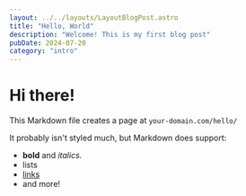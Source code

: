 ```yaml
---
layout: ../../layouts/LayoutBlogPost.astro
title: "Hello, World"
description: "Welcome! This is my first blog post"
pubDate: 2024-07-20
category: "intro"
---
```


# Hi there!

This Markdown file creates a page at `your-domain.com/hello/`

It probably isn't styled much, but Markdown does support:

- **bold** and _italics._
- lists
- [links](https://astro.build)
- and more!
